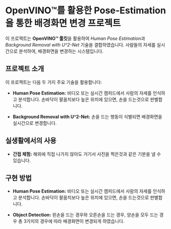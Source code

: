 # OpenVINO™를 활용한 Pose-Estimation을 통한 배경화면 변경 프로젝트

이 프로젝트는 **OpenVINO™ 툴킷**을 활용하여 *Human Pose Estimation*과 *Background Removal with U^2-Net* 기술을 결합하였습니다. 사람들의 자세를 실시간으로 분석하여, 배경화면을 변경하는 시스템입니다.

## 프로젝트 소개

이 프로젝트는 다음 두 가지 주요 기술을 활용합니다:

- **Human Pose Estimation:** 비디오 또는 실시간 캠피드에서 사람의 자세를 인식하고 분석합니다. 손바닥이 팔꿈치보다 높은 위치에 있으면, 손을 드는것으로 판별합니다.

- **Background Removal with U^2-Net:** 손을 드는 행동이 식별되면 배경화면을 실시간으로 변경합니다.

## 실생활에서의 사용

- **간접 체험:** 해외에 직접 나가지 않아도 거기서 사진을 찍은것과 같은 기분을 낼 수 있습니다.

## 구현 방법

- **Human Pose Estimation:** 비디오 또는 실시간 캠피드에서 사람의 자세를 인식하고 분석합니다. 손바닥이 팔꿈치보다 높은 위치에 있으면, 손을 드는것으로 판별합니다.

- **Object Detection:** 왼손을 드는 경우와 오른손을 드는 경우, 양손을 모두 드는 경우 총 3가지의 경우에 따라 배경화면이 변경되게 하였습니다.
